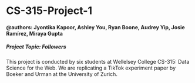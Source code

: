 # CS-315-Project-1
#### @authors: Jyontika Kapoor, Ashley You, Ryan Boone, Audrey Yip, Josie Ramírez, Miraya Gupta
##### Project Topic: Followers

This project is conducted by six students at Wellelsey College CS-315: Data Science for the Web.
We are replicating a TikTok experiment paper by Boeker and Urman at the University of Zurich.
